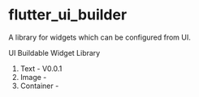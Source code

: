 # flutter_ui_builder

A library for widgets which can be configured from UI.

UI Buildable Widget Library

1. Text - V0.0.1
2. Image -
3. Container - 
